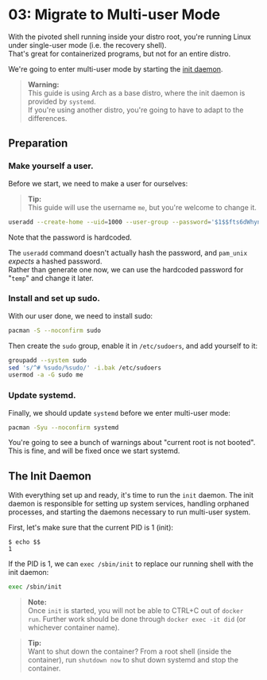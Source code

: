 # 03: Migrate to Multi-user Mode

With the pivoted shell running inside your distro root, you're running Linux under single-user mode (i.e. the recovery shell).  
That's great for containerized programs, but not for an entire distro.

We're going to enter multi-user mode by starting the [init daemon](https://en.wikipedia.org/wiki/Init).

> **Warning:**  
> This guide is using Arch as a base distro, where the init daemon is provided by `systemd`.  
> If you're using another distro, you're going to have to adapt to the differences.


## Preparation

### Make yourself a user.

Before we start, we need to make a user for ourselves:

> **Tip:**  
> This guide will use the username `me`, but you're welcome to change it.

```bash
useradd --create-home --uid=1000 --user-group --password='$1$$fts6dWhynnCD9Px.kADTg1' me
```

Note that the password is hardcoded.

The `useradd` command doesn't actually hash the password, and `pam_unix` *expects* a hashed password.  
Rather than generate one now, we can use the hardcoded password for "`temp`" and change it later.

### Install and set up sudo.

With our user done, we need to install sudo:

```bash
pacman -S --noconfirm sudo
```

Then create the `sudo` group, enable it in `/etc/sudoers`, and add yourself to it:

```bash
groupadd --system sudo
sed 's/^# %sudo/%sudo/' -i.bak /etc/sudoers
usermod -a -G sudo me
```

### Update systemd.

Finally, we should update `systemd` before we enter multi-user mode:

```bash
pacman -Syu --noconfirm systemd
```

You're going to see a bunch of warnings about "current root is not booted".  
This is fine, and will be fixed once we start systemd.


## The Init Daemon

With everything set up and ready, it's time to run the `init` daemon.
The init daemon is responsible for setting up system services, handling orphaned processes, and starting the daemons necessary to run multi-user system.

First, let's make sure that the current PID is 1 (init):

```console
$ echo $$
1
```

If the PID is 1, we can `exec /sbin/init` to replace our running shell with the init daemon:

```bash
exec /sbin/init
```

> **Note:**  
> Once `init` is started, you will not be able to CTRL+C out of `docker run`.
> Further work should be done through `docker exec -it did` (or whichever container name).

> **Tip:**  
> Want to shut down the container?
> From a root shell (inside the container), run `shutdown now` to shut down systemd and stop the container.
